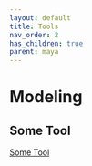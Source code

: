 ```yaml
---
layout: default
title: Tools
nav_order: 2
has_children: true
parent: maya
---
```



# Modeling


## Some Tool

[Some Tool](sometool)
